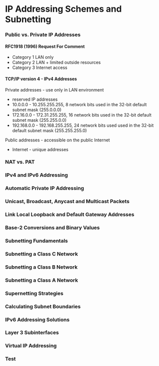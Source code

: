 # IP Addressing Schemes and Subnetting

### Public vs. Private IP Addresses



#### RFC1918 (1996) Request For Comment

* Category 1 LAN only
* Category 2 LAN + limited outside resources
* Category 3 Internet access

#### TCP/IP version 4 - IPv4  Addresses

Private addresses - use only in LAN environment

* reserved IP addresses
* 10.0.0.0 - 10.255.255.255, 8 network bits used in the 32-bit default subnet mask (255.0.0.0)
* 172.16.0.0 - 172.31.255.255, 16 network bits used in the 32-bit default subnet mask (255.255.0.0)
* 192.168.0.0 - 192.168.255.255, 24 network bits used used in the 32-bit default subnet mask (255.255.255.0)

Public addresses - accessible on the public Internet

* Internet - unique addresses



































### NAT vs. PAT









### IPv4 and IPv6 Addressing













### Automatic Private IP Addressing



















### Unicast, Broadcast, Anycast and Multicast Packets















### Link Local Loopback and Default Gateway Addresses

























### Base-2 Conversions and Binary Values



























### Subnetting Fundamentals





























### Subnetting a Class C Network























### Subnetting a Class B Network

























### Subnetting a Class A Network























### Supernetting Strategies

















### Calculating Subnet Boundaries























### IPv6 Addressing Solutions



















### Layer 3 Subinterfaces

















### Virtual IP Addressing























### Test

















